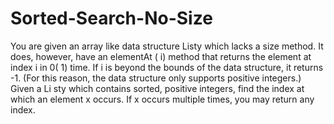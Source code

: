 # Sorted-Search-No-Size
You are given an array like data structure Listy which lacks a size
method. It does, however, have an elementAt ( i) method that returns the element at index i in
0( 1) time. If i is beyond the bounds of the data structure, it returns -1. (For this reason, the data
structure only supports positive integers.) Given a Li sty which contains sorted, positive integers,
find the index at which an element x occurs. If x occurs multiple times, you may return any index. 
